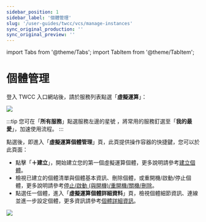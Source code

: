 ```yaml
---
sidebar_position: 1
sidebar_label: '個體管理'
slug: '/user-guides/twcc/vcs/manage-instances'
sync_original_production: '' 
sync_original_preview: '' 
---
```


import Tabs from '@theme/Tabs';
import TabItem from '@theme/TabItem';

# 個體管理

登入 TWCC 入口網站後，請於服務列表點選「**虛擬運算**」：

![](https://cos.twcc.ai/SYS-MANUAL/uploads/upload_5491a3fa25058a188c04c8adacde0f79.png)

:::tip
您可在「**所有服務**」點選服務左邊的星號 <i class="fa fa-star-o" aria-hidden="true"></i>，將常用的服務釘選至「**我的最愛**」，加速使用流程。
:::

點選後，即進入「**虛擬運算個體管理**」頁，此頁提供操作容器的快捷鍵，您可以於此頁面：

- 點擊「**＋建立**」，開始建立您的第一個虛擬運算個體，更多說明請參考[建立個體](/user-guides/twcc/vcs/instances/create-instances)。
- 檢視已建立的個體清單與個體基本資訊、刪除個體，或重開機/啟動/停止個體，更多說明請參考[停止/啟動 (與開機)/重開機/關機/刪除](/user-guides/twcc/vcs/instances/details/stop-start-reboor-shutdown-delete-instance.md)。
- 點選任一個體，進入「**虛擬運算個體詳細資料**」頁，檢視個體細節資訊、連線並進一步設定個體，更多資訊請參考[個體詳細資訊](/docs/user-guides/twcc/vcs/instances/details)。

![](https://cos.twcc.ai/SYS-MANUAL/uploads/upload_2a2a9e6eb83b42ab497c13e97412d38e.png)


